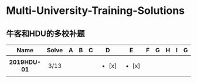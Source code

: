 # Multi-University-Training-Solutions
##  牛客和HDU的多校补题

| Name | Solve | A | B | C | D | E | F | G | H | I | G | K | L | M |
| :----: | :----: | :----: |:----: | :----: | :----: |:----: | :----: | :----: |:----: | :----: | :----: |:----: | :----: | :----: |
| **2019HDU-01** | 3/13 |  |  |  |<ul><li>[x]</li></ul> | <ul><li>[x]</li></ul> |  |  |  |  |  |  | | | 

